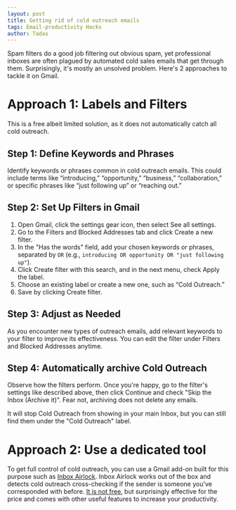 ```yaml
---
layout: post
title: Getting rid of cold outreach emails
tags: Email-productivity Hacks
author: Tadas
---
```


Spam filters do a good job filtering out obvious spam, yet professional inboxes are often plagued by automated cold sales emails that get through them. Surprisingly, it's mostly an unsolved problem. Here's 2 approaches to tackle it on Gmail.

# Approach 1: Labels and Filters

This is a free albeit limited solution, as it does not automatically catch all cold outreach.

## Step 1: Define Keywords and Phrases

Identify keywords or phrases common in cold outreach emails. This could include terms like “introducing,” “opportunity,” “business,” “collaboration,” or specific phrases like “just following up” or “reaching out.”

## Step 2: Set Up Filters in Gmail

1.	Open Gmail, click the settings gear icon, then select See all settings.
2.	Go to the Filters and Blocked Addresses tab and click Create a new filter.
3.	In the "Has the words" field, add your chosen keywords or phrases, separated by `OR` (e.g., `introducing OR opportunity OR "just following up"`).
4.	Click Create filter with this search, and in the next menu, check Apply the label.
5.	Choose an existing label or create a new one, such as “Cold Outreach.”
6.	Save by clicking Create filter.

## Step 3: Adjust as Needed

As you encounter new types of outreach emails, add relevant keywords to your filter to improve its effectiveness. You can edit the filter under Filters and Blocked Addresses anytime.

## Step 4: Automatically archive Cold Outreach

Observe how the filters perform. Once you're happy, go to the filter's settings like described above, then click Continue and check "Skip the Inbox (Archive it)". Fear not, archiving does not delete any emails.

It will stop Cold Outreach from showing in your main Inbox, but you can still find them under the "Cold Outreach" label.

# Approach 2: Use a dedicated tool

To get full control of cold outreach, you can use a Gmail add-on built for this purpose such as [Inbox Airlock](https://www.inboxairlock.com). Inbox Airlock works out of the box and detects cold outreach cross-checking if the sender is someone you've corresponded with before. [It is not free](https://www.inboxairlock.com/airlock/start#pricing), but surprisingly effective for the price and comes with other useful features to increase your productivity.